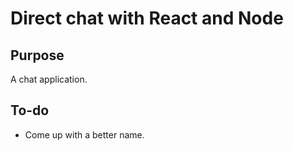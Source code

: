 # Direct chat with React and Node
## Purpose
A chat application.

## To-do
- Come up with a better name.
